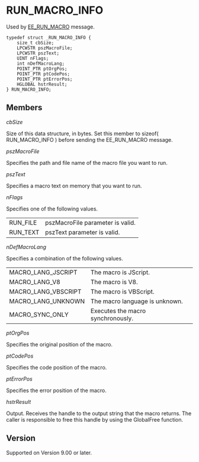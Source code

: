# RUN\_MACRO\_INFO

Used by [EE\_RUN\_MACRO](../message/ee_run_macro) message.

```
typedef struct _RUN_MACRO_INFO {
	size_t cbSize;
	LPCWSTR pszMacroFile;
	LPCWSTR pszText;
	UINT nFlags;
	int nDefMacroLang;
	POINT_PTR ptOrgPos;
	POINT_PTR ptCodePos;
	POINT_PTR ptErrorPos;
	HGLOBAL hstrResult;
} RUN_MACRO_INFO;
```

## Members

_cbSize_

Size of this data structure, in bytes. Set this member to sizeof( RUN\_MACRO\_INFO ) before sending the EE\_RUN\_MACRO message.

_pszMacroFile_

Specifies the path and file name of the macro file you want to run.

_pszText_

Specifies a macro text on memory that you want to run.

_nFlags_

Specifies one of the following values.

|     |     |
| --- | --- |
| RUN\_FILE | pszMacroFile parameter is valid. |
| RUN\_TEXT | pszText parameter is valid. |

_nDefMacroLang_

Specifies a combination of the following values.

|     |     |
| --- | --- |
| MACRO\_LANG\_JSCRIPT | The macro is JScript. |
| MACRO\_LANG\_V8 | The macro is V8. |
| MACRO\_LANG\_VBSCRIPT | The macro is VBScript. |
| MACRO\_LANG\_UNKNOWN | The macro language is unknown. |
| MACRO\_SYNC\_ONLY | Executes the macro synchronously. |

_ptOrgPos_

Specifies the original position of the macro.

_ptCodePos_

Specifies the code position of the macro.

_ptErrorPos_

Specifies the error position of the macro.

_hstrResult_

Output. Receives the handle to the output string that the macro returns. The caller is responsible to free this handle by using the GlobalFree function.

## Version

Supported on Version 9.00 or later.
